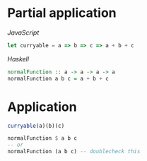 # Partial application
_JavaScript_
```javascript
let curryable = a => b => c => a + b + c
```

_Haskell_
```haskell
normalFunction :: a -> a -> a -> a
normalFunction a b c = a + b + c
```

# Application
```javascript
curryable(a)(b)(c)
```

```haskell
normalFunction $ a b c
-- or
normalFunction (a b c) -- doublecheck this
```
